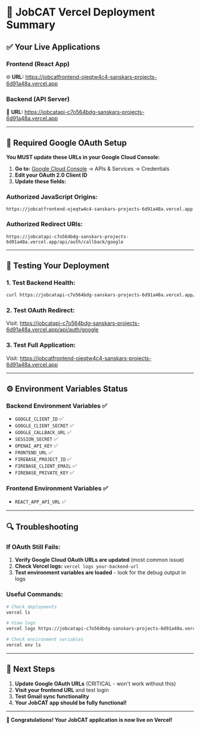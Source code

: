 # 🚀 JobCAT Vercel Deployment Summary

## ✅ Your Live Applications

### **Frontend (React App)**
🌐 **URL:** https://jobcatfrontend-ojeqtw4c4-sanskars-projects-6d91a48a.vercel.app

### **Backend (API Server)**  
🔧 **URL:** https://jobcatapi-c7o564bdg-sanskars-projects-6d91a48a.vercel.app

---

## 🔧 Required Google OAuth Setup

**You MUST update these URLs in your Google Cloud Console:**

1. **Go to:** [Google Cloud Console](https://console.cloud.google.com/) → APIs & Services → Credentials
2. **Edit your OAuth 2.0 Client ID**
3. **Update these fields:**

### Authorized JavaScript Origins:
```
https://jobcatfrontend-ojeqtw4c4-sanskars-projects-6d91a48a.vercel.app
```

### Authorized Redirect URIs:
```
https://jobcatapi-c7o564bdg-sanskars-projects-6d91a48a.vercel.app/api/auth/callback/google
```

---

## 🧪 Testing Your Deployment

### 1. Test Backend Health:
```bash
curl https://jobcatapi-c7o564bdg-sanskars-projects-6d91a48a.vercel.app/health
```

### 2. Test OAuth Redirect:
Visit: https://jobcatapi-c7o564bdg-sanskars-projects-6d91a48a.vercel.app/api/auth/google

### 3. Test Full Application:
Visit: https://jobcatfrontend-ojeqtw4c4-sanskars-projects-6d91a48a.vercel.app

---

## ⚙️ Environment Variables Status

### Backend Environment Variables ✅
- `GOOGLE_CLIENT_ID` ✅
- `GOOGLE_CLIENT_SECRET` ✅  
- `GOOGLE_CALLBACK_URL` ✅
- `SESSION_SECRET` ✅
- `OPENAI_API_KEY` ✅
- `FRONTEND_URL` ✅
- `FIREBASE_PROJECT_ID` ✅
- `FIREBASE_CLIENT_EMAIL` ✅
- `FIREBASE_PRIVATE_KEY` ✅

### Frontend Environment Variables ✅
- `REACT_APP_API_URL` ✅

---

## 🔍 Troubleshooting

### If OAuth Still Fails:
1. **Verify Google Cloud OAuth URLs are updated** (most common issue)
2. **Check Vercel logs:** `vercel logs your-backend-url`
3. **Test environment variables are loaded** - look for the debug output in logs

### Useful Commands:
```bash
# Check deployments
vercel ls

# View logs
vercel logs https://jobcatapi-c7o564bdg-sanskars-projects-6d91a48a.vercel.app

# Check environment variables
vercel env ls
```

---

## 🎉 Next Steps

1. **Update Google OAuth URLs** (CRITICAL - won't work without this)
2. **Visit your frontend URL** and test login
3. **Test Gmail sync functionality**
4. **Your JobCAT app should be fully functional!**

---

**🎊 Congratulations! Your JobCAT application is now live on Vercel!**
